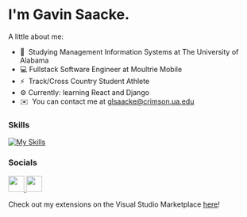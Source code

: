 I'm Gavin Saacke.
=============================

A little about me:

* 📖  Studying Management Information Systems at The University of Alabama
* 💻   Fullstack Software Engineer at Moultrie Mobile
* ⚡  Track/Cross Country Student Athlete
* ⚙️ Currently: learning React and Django
* ✉️  You can contact me at [glsaacke@crimson.ua.edu](mailto:glsaacke@crimson.ua.edu)


### Skills


[![My Skills](https://skillicons.dev/icons?i=cs,dotnet,js,react,html,css,py,docker,django,mysql)](https://skillicons.dev)


### Socials

<p align="left"> <a href="https://www.github.com/glsaacke" target="_blank" rel="noreferrer"> <picture> <source media="(prefers-color-scheme: dark)" srcset="https://raw.githubusercontent.com/danielcranney/readme-generator/main/public/icons/socials/github-dark.svg" /> <source media="(prefers-color-scheme: light)" srcset="https://raw.githubusercontent.com/danielcranney/readme-generator/main/public/icons/socials/github.svg" /> <img src="https://raw.githubusercontent.com/danielcranney/readme-generator/main/public/icons/socials/github.svg" width="32" height="32" /> </picture> </a> <a href="https://www.linkedin.com/in/gavinsaacke/" target="_blank" rel="noreferrer"> <picture> <source media="(prefers-color-scheme: dark)" srcset="https://raw.githubusercontent.com/danielcranney/readme-generator/main/public/icons/socials/linkedin-dark.svg" /> <source media="(prefers-color-scheme: light)" srcset="https://raw.githubusercontent.com/danielcranney/readme-generator/main/public/icons/socials/linkedin.svg" /> <img src="https://raw.githubusercontent.com/danielcranney/readme-generator/main/public/icons/socials/linkedin.svg" width="32" height="32" /> </picture> </a></p>

Check out my extensions on the Visual Studio Marketplace [here](https://marketplace.visualstudio.com/publishers/glsaacke)!
